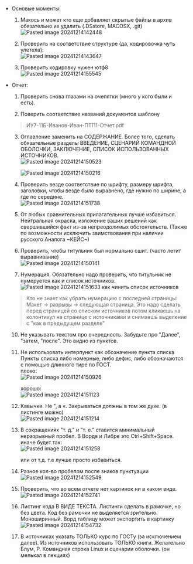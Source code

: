 - Основые моменты:
	1. Макось и может кто еще добавляет скрытые файлы в архив обязательно их удалить (.DSstore,  MACOSX,  .git)  
		![Pasted image 20241214142448](https://github.com/user-attachments/assets/1b5bc455-ef55-477d-a2e2-6f7826827354)

	
	2. Проверить на соответствие структуре (да, кодировочка чуть улетела):  
		![Pasted image 20241214143647](https://github.com/user-attachments/assets/2b60175b-e302-4c21-9f36-c586d82f833d)

	
	3. Проверить кодировку нужен ютф8  
		![Pasted image 20241214155545](https://github.com/user-attachments/assets/6da33097-2423-4550-8d7a-d0e7581e41af)


	

- Отчет:
	1. Проверить снова глазами на очепятки (много у кого были и есть).
	
	2. Поверить соответствие названий документов шаблону
	>	ИУ7-11Б-Иванов-Иван-ПТП1-Отчет.pdf
	
	3. Оглавление заменить на СОДЕРЖАНИЕ. Более того, сделать обязательные разделы ВВЕДЕНИЕ, СЦЕНАРИЙ КОМАНДНОЙ ОБОЛОЧКИ, ЗАКЛЮЧЕНИЕ, СПИСОК ИСПОЛЬЗОВАННЫХ ИСТОЧНИКОВ.  
		![Pasted image 20241214150523](https://github.com/user-attachments/assets/a00e1bfb-5fde-4374-9441-4c59553d0e51)
  
		![Pasted image 20241214150216](https://github.com/user-attachments/assets/8c413f9a-0640-45bc-b4bd-4189699e8504)

	
	
	5. Проверить везде соответствие по шрифту, размеру шрифта, заголовки, чтобы везде было выравнено, где нужно по ширине, а где по середине.  
		![Pasted image 20241214151738](https://github.com/user-attachments/assets/f7e2609d-7644-4f63-adb4-edf73aab8173)

	
	6. От любых сравнительных прилагательных лучше избавиться. 
	   Нейтральная окраска, изложение ваших решений как свершившийся факт из-за непреодолимых обстоятельств. (Также по возможности исключить заимствования при наличии русского Аналога ~КЕЙС~)  

	7. Проверить, чтобы титульник был нормально сшит. (часто летит выравнивание)  
		![Pasted image 20241214150141](https://github.com/user-attachments/assets/a79a26f3-9781-49aa-92e4-c30601fed3c4)


	8. Нумерация. Обязательно надо проверить, что титульник не нумеруется как и список источников.  
		![Pasted image 20241214151633](https://github.com/user-attachments/assets/540ae0c8-b89b-44c4-accc-7dc2ed714443)
	 как чинить список источников
	> Кто не знает как убрать нумерацию с последней страницы:
 	> Макет -> разрывы -> следующая страница. Это надо сделать перед страницей со списком источников
 	> потом кликаешь на колонтикул на странице с источниками и снимаешь выделение с "как в предыдущем разделе" 


	10. Не указывать текстом про очередность. Забудьте про "Далее", "затем, "после". Это видно из пунктов.
	
	11. Не использовать интерпункт как обозначение пункта списка
	   Пункты списка либо номерные, либо дефис, либо обозначаются с помощью длинного тире по ГОСТ.  
      плохо:  
		  ![Pasted image 20241214150926](https://github.com/user-attachments/assets/070bc93a-e64a-4e16-84e9-51b68fe61345)

	    хорошо:  
		  ![Pasted image 20241214151123](https://github.com/user-attachments/assets/b0dc8ab8-465d-4730-9840-f429ff33dcef)


	10. Кавычки. Не ", а «. Закрываться должны в том же духе. (в листинге можно)  
		![Pasted image 20241214151214](https://github.com/user-attachments/assets/89ced3ca-52ba-44fd-b74c-83301f63e322)


	11. В сокращениях "т. д." и "т. е." ставится минимальный неразрывный пробел. В Ворде и Либре это Ctrl+Shift+Space. иначе будет так:  
		![Pasted image 20241214151258](https://github.com/user-attachments/assets/46e1feb8-2da5-4e7f-9a5a-ab20a5a843fb)

		или от т.д. т.е лучше просто избавиться.

	13. Разное кол-во пробелом после знаков пунктуации  
    ![Pasted image 20241214152549](https://github.com/user-attachments/assets/38bf8e70-2d74-4cb5-aa5e-03fa0dc69427)


	14. Проверить, что во всем отчете нет картинок ни в каком виде.  
		![Pasted image 20241214152741](https://github.com/user-attachments/assets/01a74656-5ef6-4d5b-abd3-15dd23e6591e)


	15. Листинг кода В ВИДЕ ТЕКСТА. Листинги сделать в рамочке, но без цвета. Код без рамочки не выделяется зрительно. Моноширинный. 
	    Ворд таблицу может экспортить в картинку  
		![Pasted image 20241214154732](https://github.com/user-attachments/assets/46ceca96-ba9f-4345-9d8e-bd964a978367)

	
	16. В источниках указать ТОЛЬКО курс по ГОСТу (за исключением далее). Из источников использовать ТОЛЬКО книги. Желательно
			Блум, Р. Командная строка Linux и сценарии оболочки. (он мелькал в лекциях)	

